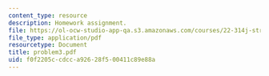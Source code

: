 ```yaml
---
content_type: resource
description: Homework assignment.
file: https://ol-ocw-studio-app-qa.s3.amazonaws.com/courses/22-314j-structural-mechanics-in-nuclear-power-technology-fall-2006/f0f2205ccdcca92628f500411c89e88a_problem3.pdf
file_type: application/pdf
resourcetype: Document
title: problem3.pdf
uid: f0f2205c-cdcc-a926-28f5-00411c89e88a
---
```

